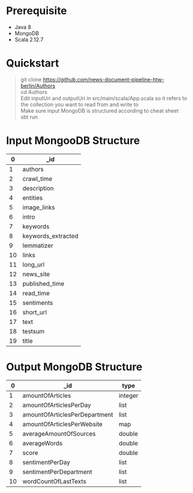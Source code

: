 # Prerequisite
+ Java 8
+ MongoDB
+ Scala 2.12.7

# Quickstart

> git clone https://github.com/news-document-pipeline-htw-berlin/Authors \
> cd Authors \
> Edit inputUri and outputUri in src/main/scala/App.scala so it refers to the collection you want to read from and write to  \
> Make sure input MongoDB is structured according to cheat sheet \
> sbt run

# Input MongooDB Structure

| 0    |    _id  |                    
| ---- | ---- |
| 1    |  authors    |
| 2    |  crawl_time    |
| 3    |  description    |
| 4    |  entities    |
| 5    |  image_links    |
| 6    |  intro    |
| 7    |  keywords    |
| 8    |  keywords_extracted    |
| 9    |  lemmatizer    |
| 10    |  links    |
| 11    |  long_url    |
| 12    |  news_site    |
| 13    |  published_time   |
| 14    |  read_time    |
| 15    |  sentiments    |
| 16    |  short_url    |
| 17    |  text    |
| 18    |  testsum    |
| 19    |  title    |

# Output MongoDB Structure
| 0    |    _id  | type |
| ---- | ---- | ---- |
| 1    |  amountOfArticles   | integer|
| 2    |  amountOfArticlesPerDay    | list |
| 3    |  amountOfArticlesPerDepartment   | list |
| 4    |  amountOfArticlesPerWebsite    | map |
| 5    |  averageAmountOfSources    | double |
| 6    |  averageWords    | double | 
| 7    |  score    | double | 
| 8    |  sentimentPerDay    | list |
| 9    |  sentimentPerDepartment    | list |
| 10   |  wordCountOfLastTexts    | list |

